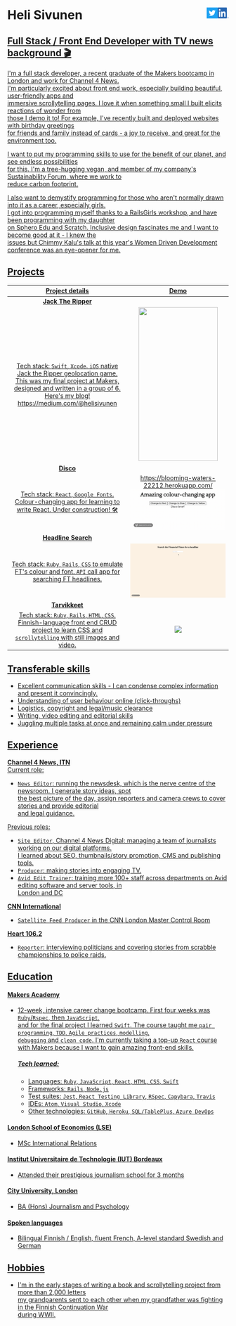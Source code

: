 # Heli Sivunen <a  href="https://www.linkedin.com/in/heli-sivunen/"> <img align="right" src="/public/LI-In-Bug.png" width="25" height="25"/><a  href="https://twitter.com/Heli_Sivunen"> <img align="right" src="/public/Twitter_Social_Icon_Square_Color.png" width="25" height="25"/>

## Full Stack / Front End Developer with TV news background 🎬

I'm a full stack developer, a recent graduate of the Makers bootcamp in London and work for Channel 4 News.  
I'm particularly excited about front end work, especially building beautiful, user-friendly apps and  
immersive scrollytelling pages. I love it when something small I built elicits reactions of wonder from  
those I demo it to! For example, I've recently built and deployed websites with birthday greetings  
for friends and family instead of cards - a joy to receive, and great for the environment too.

I want to put my programming skills to use for the benefit of our planet, and see endless possibilities  
for this. I'm a tree-hugging vegan, and member of my company's Sustainability Forum, where we work to  
reduce carbon footprint.  

I also want to demystify programming for those who aren't normally drawn into it as a career, especially   girls.  
I got into programming myself thanks to a RailsGirls workshop, and have been programming with my daughter  
on Sphero Edu and Scratch. Inclusive design fascinates me and I want to become good at it - I knew the  
issues but Chimmy Kalu's talk at this year's Women Driven Development conference was an eye-opener for me.  

## Projects

|    Project details                                        |    Demo                                        |  
| :-------------------------------------------------: | :-------------------------------------------------: |  
|     **Jack The Ripper**
Tech stack: `Swift`, `Xcode`. `iOS` native Jack the Ripper geolocation game. This was my final project at Makers,  designed and written in a group of 6. Here's my blog! https://medium.com/@helisivunen                     |     <img src="/public/JackTheRipper.gif" width="180" height="350"/>
|         **Disco**
|              Tech stack: `React`, `Google Fonts`. Colour-changing app for learning to write React. Under construction! 🛠                                         |https://blooming-waters-22212.herokuapp.com/ <img src="/public/Disco_1.gif"/> |
|         **Headline Search**
|              Tech stack: `Ruby`, `Rails`, `CSS` to emulate FT's colour and font. `API` call app for searching FT headlines.                                         |  <img src="/public/FT.gif"/>|
|         **Tarvikkeet**                              |                                                   |
|              Tech stack: `Ruby`, `Rails`, `HTML`, `CSS`. Finnish-language front end CRUD project to learn CSS and `scrollytelling` with still images and video.                                         | <img src="/public/Tarvikkeet_small.gif"/>

## Transferable skills

- Excellent communication skills - I can condense complex information and present it convincingly.
- Understanding of user behaviour online (click-throughs)
- Logistics, copyright and legal/music clearance
- Writing, video editing and editorial skills
- Juggling multiple tasks at once and remaining calm under pressure

## Experience

**Channel 4 News, ITN**     
Current role:
- `News Editor`: running the newsdesk, which is the nerve centre of the newsroom. I generate story ideas, spot  
  the best picture of the day, assign reporters and camera crews to cover stories and provide editorial  
  and legal guidance.

Previous roles:   
- `Site Editor`, Channel 4 News Digital: managing a team of journalists working on our digital platforms.  
  I learned about SEO, thumbnails/story promotion, CMS and publishing tools.  
- `Producer`: making stories into engaging TV.
- `Avid Edit Trainer`: training more 100+ staff across departments on Avid editing software and server tools, in  
  London and DC

**CNN International**   
- `Satellite Feed Producer` in the CNN London Master Control Room  

**Heart 106.2**  
- `Reporter`: interviewing politicians and covering stories from scrabble championships to police raids.


## Education

#### Makers Academy

- 12-week, intensive career change bootcamp. First four weeks was `Ruby`/`Rspec`, then `JavaScript`,  
  and for the final project I learned `Swift`. The course taught me `pair programming`, `TDD`, `Agile practices`, `modelling`,  
  `debugging` and `clean code`. I'm currently taking a top-up `React` course with Makers because I want to gain amazing front-end skills.

    ##### Tech learned:
    -	Languages: `Ruby`, `JavaScript`, `React`, `HTML`, `CSS`, `Swift`  
    -	Frameworks: `Rails`, `Node.js`  
    -	Test suites: `Jest`, `React Testing Library`, `RSpec`, `Capybara`, `Travis`  
    -	IDEs: `Atom`, `Visual Studio`, `Xcode`  
    -	Other technologies: `GitHub`, `Heroku`, `SQL/TablePlus`, `Azure DevOps`   

#### London School of Economics (LSE)

- MSc International Relations

#### Institut Universitaire de Technologie (IUT) Bordeaux

- Attended their prestigious journalism school for 3 months

#### City University, London

- BA (Hons) Journalism and Psychology

#### Spoken languages

- Bilingual Finnish / English, fluent French, A-level standard Swedish and German


## Hobbies
- I'm in the early stages of writing a book and scrollytelling project from more than 2,000 letters  
  my grandparents sent to each other when my grandfather was fighting in the Finnish Continuation War  
  during WWII.

